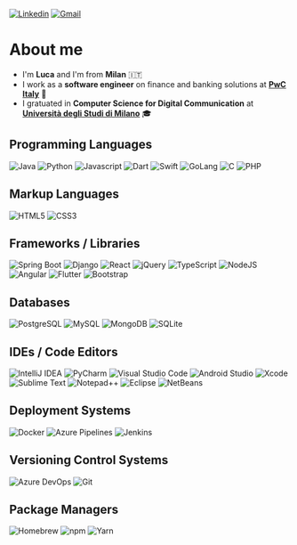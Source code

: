 [![Linkedin](https://img.shields.io/badge/Linkedin-%230077B5.svg?style=for-the-badge&logo=linkedin&logoColor=white)](https://www.linkedin.com/in/lucaarmetta/)
[![Gmail](https://img.shields.io/badge/Gmail-D14836?style=for-the-badge&logo=gmail&logoColor=white)](mailto:armetta.luca@gmail.com)

# About me

<ul>
  <li>I'm <b>Luca</b> and I'm from <b>Milan</b> 🇮🇹</li>
  <li>I work as a <b>software engineer</b> on finance and banking solutions at <a href="https://www.pwc.com/it/it.html"><b>PwC Italy</b></a> 💼</li>
  <li>I gratuated in <b>Computer Science for Digital Communication</b> at <a href="https://www.unimi.it/"><b>Università degli Studi di Milano</b></a> 🎓</li>
</ul>

## Programming Languages

![Java](https://img.shields.io/badge/Java-F99B28.svg?style=for-the-badge&logo=openjdk&logoColor=white)
![Python](https://img.shields.io/badge/Python-447DAE?style=for-the-badge&logo=python&logoColor=fff)
![Javascript](https://img.shields.io/badge/JavaScript-F7E02A?style=for-the-badge&logo=javascript&logoColor=000)
![Dart](https://img.shields.io/badge/Dart-6DE6D5.svg?style=for-the-badge&logo=dart&logoColor=black)
![Swift](https://img.shields.io/badge/Swift-F1553C?style=for-the-badge&logo=swift&logoColor=white)
![GoLang](https://img.shields.io/badge/Go-1EAFD8.svg?style=for-the-badge&logo=go&logoColor=white)
![C](https://img.shields.io/badge/C-404CAF?style=for-the-badge&logo=c&logoColor=white)
![PHP](https://img.shields.io/badge/php-7B7FB6.svg?style=for-the-badge&logo=php&logoColor=white)

## Markup Languages

![HTML5](https://img.shields.io/badge/HTML-E5532F.svg?style=for-the-badge&logo=html5&logoColor=white)
![CSS3](https://img.shields.io/badge/CSS-306AF1?style=for-the-badge&logo=css3&logoColor=fff)

## Frameworks / Libraries

![Spring Boot](https://img.shields.io/badge/Spring%20Boot-72B545?style=for-the-badge&logo=springboot&logoColor=fff)
![Django](https://img.shields.io/badge/django-184435.svg?style=for-the-badge&logo=django&logoColor=white)
![React](https://img.shields.io/badge/React-68DBFB.svg?style=for-the-badge&logo=react&logoColor=black)
![jQuery](https://img.shields.io/badge/jQuery-1777B7?style=for-the-badge&logo=jquery&logoColor=fff)
![TypeScript](https://img.shields.io/badge/TypeScript-387CC8?style=for-the-badge&logo=typescript&logoColor=fff)
![NodeJS](https://img.shields.io/badge/Node.js-84BF18?style=for-the-badge&logo=node.js&logoColor=white)
![Angular](https://img.shields.io/badge/Angular-DF1538.svg?style=for-the-badge&logo=angular&logoColor=white)
![Flutter](https://img.shields.io/badge/Flutter-64CBF7?style=for-the-badge&logo=flutter&logoColor=fff)
![Bootstrap](https://img.shields.io/badge/Bootstrap-7D1AF8?style=for-the-badge&logo=bootstrap&logoColor=fff)

## Databases

![PostgreSQL](https://img.shields.io/badge/Postgres-3A6C94.svg?style=for-the-badge&logo=postgresql&logoColor=white)
![MySQL](https://img.shields.io/badge/MySQL-12668E?style=for-the-badge&logo=mysql&logoColor=fff)
![MongoDB](https://img.shields.io/badge/MongoDB-56AD48.svg?style=for-the-badge&logo=mongodb&logoColor=white)
![SQLite](https://img.shields.io/badge/SQLite-0A425C.svg?style=for-the-badge&logo=sqlite&logoColor=white)

## IDEs / Code Editors

![IntelliJ IDEA](https://img.shields.io/badge/IntelliJ%20IDEA-FB3C67.svg?style=for-the-badge&logo=intellij-idea&logoColor=white)
![PyCharm](https://img.shields.io/badge/PyCharm-FCF852?style=for-the-badge&logo=PyCharm&logoColor=black)
![Visual Studio Code](https://custom-icon-badges.demolab.com/badge/Visual%20Studio%20Code-2EAEF3.svg?style=for-the-badge&logo=vsc&logoColor=white)
![Android Studio](https://img.shields.io/badge/Android_Studio-45DD88?style=for-the-badge&logo=android-studio&logoColor=white)
![Xcode](https://img.shields.io/badge/Xcode-2897EC?style=for-the-badge&logo=Xcode&logoColor=white)
![Sublime Text](https://img.shields.io/badge/Sublime%20Text-FF9A17.svg?style=for-the-badge&logo=sublime-text&logoColor=black)
![Notepad++](https://img.shields.io/badge/Notepad++-ACF383.svg?style=for-the-badge&logo=notepad%2b%2b&logoColor=black)
![Eclipse](https://img.shields.io/badge/Eclipse-44367B.svg?style=for-the-badge&logo=Eclipse&logoColor=white)
![NetBeans](https://img.shields.io/badge/NetBeans-B3C4CE.svg?style=for-the-badge&logo=apache-netbeans-ide&logoColor=black)

## Deployment Systems

![Docker](https://img.shields.io/badge/Docker-2496ED?style=for-the-badge&logo=docker&logoColor=fff)
![Azure Pipelines](https://img.shields.io/badge/Azure%20Pipelines-2560E0?style=for-the-badge&logo=azurepipelines&logoColor=fff)
![Jenkins](https://img.shields.io/badge/Jenkins-D24939?style=for-the-badge&logo=jenkins&logoColor=fff)

## Versioning Control Systems

![Azure DevOps](https://img.shields.io/badge/Azure%20DevOps-0078D7?style=for-the-badge&logo=azuredevops&logoColor=fff)
![Git](https://img.shields.io/badge/Git-F05032?style=for-the-badge&logo=git&logoColor=fff)

## Package Managers

![Homebrew](https://img.shields.io/badge/Homebrew-FBB040?style=for-the-badge&logo=homebrew&logoColor=black)
![npm](https://img.shields.io/badge/npm-CB3837?style=for-the-badge&logo=npm&logoColor=fff)
![Yarn](https://img.shields.io/badge/Yarn-2C8EBB?style=for-the-badge&logo=yarn&logoColor=fff)
